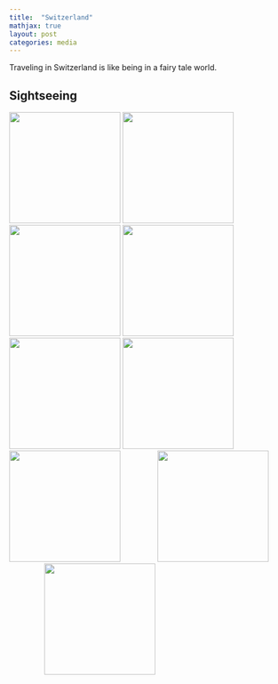 ```yaml
---
title:  "Switzerland"
mathjax: true
layout: post
categories: media
---
```


Traveling in Switzerland is like being in a fairy tale world.

## Sightseeing

<img src="https://github.com/ZhichenOu/ZhichenOu.github.io/assets/140627294/f1801b78-53fc-4c20-b608-1c6b506e80db" width="200">
<img src="https://github.com/ZhichenOu/ZhichenOu.github.io/assets/140627294/6894333c-6bae-4324-8f77-737c197aef6b" width="200">
<img src="https://github.com/ZhichenOu/ZhichenOu.github.io/assets/140627294/b60d31fd-4cbd-439b-8cf8-0d5892a67145" width="200">
<img src="https://github.com/ZhichenOu/ZhichenOu.github.io/assets/140627294/4247748d-259e-46fd-a0f0-312228a78a71" width="200">
<img src="https://github.com/ZhichenOu/ZhichenOu.github.io/assets/140627294/2039a893-8afd-475f-b7fd-12687762cd9d" width="200">
<img src="https://github.com/ZhichenOu/ZhichenOu.github.io/assets/140627294/5ed379eb-d782-412d-b0f1-4ad7d7741002" width="200">
<img src="https://github.com/ZhichenOu/ZhichenOu.github.io/assets/140627294/f08c897d-8088-456a-9e63-d660fd29f9b3" width="200"> &nbsp;&nbsp;&nbsp;&nbsp;&nbsp;&nbsp;&nbsp;&nbsp;&nbsp;&nbsp;&nbsp;&nbsp;&nbsp;&nbsp;&nbsp;
<img src="https://github.com/ZhichenOu/ZhichenOu.github.io/assets/140627294/3e8f6ac7-f6b1-45bc-91ce-2064a522055b" width="200"> &nbsp;&nbsp;&nbsp;&nbsp;&nbsp;&nbsp;&nbsp;&nbsp;&nbsp;&nbsp;&nbsp;&nbsp;&nbsp;&nbsp;&nbsp;
<img src="https://github.com/ZhichenOu/ZhichenOu.github.io/assets/140627294/52ecfc52-3ab2-43e5-ad29-679f223181bd" width="200">
